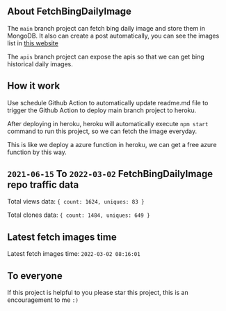 ## About FetchBingDailyImage

The `main` branch project can fetch bing daily image and store them in MongoDB.
It also can create a post automatically, you can see the images list in [this website](https://oursalbum.netlify.app)

The `apis` branch project can expose the apis so that we can get bing historical daily images.

## How it work

Use schedule Github Action to automatically update readme.md file to trigger the Github Action to deploy main branch project to heroku.

After deploying in heroku, heroku will automatically execute `npm start` command to run this project, so we can fetch the image everyday.

This is like we deploy a azure function in heroku, we can get a free azure function by this way.

## `2021-06-15` To `2022-03-02` FetchBingDailyImage repo traffic data

Total views data: `{ count: 1624, uniques: 83 }`

Total clones data: `{ count: 1484, uniques: 649 }`

## Latest fetch images time

Latest fetch images time: `2022-03-02 08:16:01`

## To everyone

If this project is helpful to you please star this project, this is an encouragement to me `:)`




